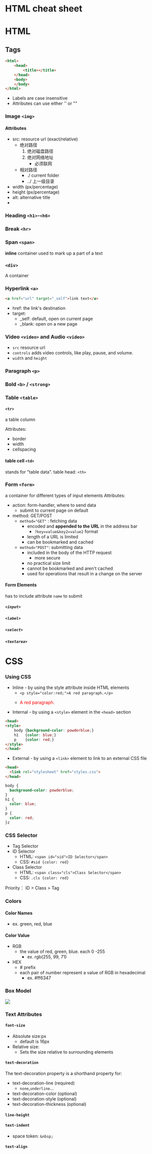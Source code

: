 # HTML cheat sheet

# HTML 
## Tags
```HTML
<html>
    <head>
        <title></title>
    </head>
    <body>
    </body>
</html>
```

- Labels are case insensitive
- Attributes can use either '' or "" 
  
### Image `<img>`
#### Attributes
- src: resource url (exact/relative)
  - 绝对路径
    1. 绝对磁盘路径
    2. 绝对网络地址
         - 必须联网
  - 相对路径
    - ./ current folder 
    - ../ 上一级目录
- width (px/percentage)
- height (px/percentage)
- alt: alternative title
- 
### Heading `<h1>`-`<h6>`

### Break `<hr>`

### Span `<span>`
**inline** container used to mark up a part of a text

### `<div>`
A container

### Hyperlink `<a>`
```html
<a href="url" target="_self">link text</a>
```
- href: the link's destination
- target: 
  - _self: default, open on current page
  - _blank: open on a new page
  
### Video `<video>` and Audio `<video>`
- `src` resource url
- `controls` adds video controls, like play, pause, and volume.
- `width` and `height`
  
### Paragraph `<p>`

### Bold `<b>` / `<strong>`

### Table `<table>`
#### `<tr>`
a table column

Attributes:
- border
- width
- cellspacing
  
#### table cell `<td>`
stands for "table data".
table head: `<th>`

### Form `<form>`
a container for different types of input elements
Attributes:
- action: form-handler, where to send data
  - submit to current page on default
- method: GET/POST
  -  `method="GET"` : fetching data 
     -  encoded and **appended to the URL**  in the address bar
        -  `?key=value&key2=value2` format
     -  length of a URL is limited
     -  can be bookmarked and cached
  -  `method="POST"`: submitting data
     -  included in the body of the HTTP request
        -  more secure 
     -  no practical size limit
     -  cannot be bookmarked and aren't cached
     -  used for operations that result in a change on the server
#### Form Elements
  has to include attribute `name` to submit
##### `<input>`

##### `<label>`
##### `<select>`
##### `<textarea>`


# CSS

### Using CSS
- Inline - by using the style attribute inside HTML elements
  - `<p style="color:red;">A red paragraph.</p>`
  - <p style="color:red;">A red paragraph.</p>
- Internal - by using a `<style>` element in the `<head>` section
```HTML
<head>
<style>
    body {background-color: powderblue;}
    h1   {color: blue;}
    p    {color: red;}
</style>
</head>
```
- External - by using a `<link>` element to link to an external CSS file
```HTML
<head>
  <link rel="stylesheet" href="styles.css">
</head>
```
```css
body {
  background-color: powderblue;
}
h1 {
  color: blue;
}
p {
  color: red;
}z
```

### CSS Selector
- Tag Selector
- ID Selector
  - HTML: `<span id="sid">ID Selector</span>`
  - CSS: `#sid {color: red}`
- Class Selector
  - HTML: `<span class="cls">Class Selector</span>`
  - CSS: `.cls {color: red}`
  
Priority： ID > Class > Tag

### Colors 

#### Color Names
- ex. green, red, blue
#### Color Value
- RGB
  - the value of red, green, blue. each 0 -255
    - ex. rgb(255, 99, 71)
- HEX   
  - \# prefix
  - each pair of number represent a value of RGB in hexadecimal
    - ex. #ff6347

### Box Model
<img src="img/box_model.png">

### Text Attributes

#### `font-size`
- Absolute size:px
  - default is 16px
- Relative size:
  - Sets the size relative to surrounding elements

#### `text-decoration`
The text-decoration property is a shorthand property for:

 - text-decoration-line (required)
   - `none`,`underline`...
 - text-decoration-color (optional)
 - text-decoration-style (optional)
 - text-decoration-thickness (optional)

#### `line-height`
#### `text-indent`
- space token: `&nbsp;`
#### `text-align`